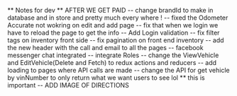 ** Notes for dev ** AFTER WE GET PAID
-- change brandId to make in database and in store and pretty much every where !
-- fixed the Odometer Accurate not wokring on edit and add page
-- fix that when we login we have to reload the page to get the info
-- Add Login validation
-- fix filter tags on inventory front side
-- fix pagination on front end inventory
-- add the new header with the call and email to all the pages
-- facebook messenger chat integrated
-- integrate Roles
-- change the ViewVehicle and EditVehicle(Delete and Fetch) to redux actions and reducers
-- add loading to pages where API calls are made
-- change the API for get vehicle by vinNumber to only return what we want users to see lol \*\* this is important
-- ADD IMAGE OF DIRECTIONS
